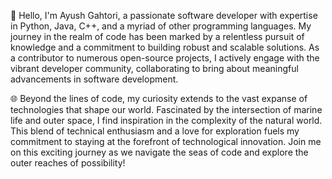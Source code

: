 👋 Hello, I'm Ayush Gahtori, a passionate software developer with expertise in Python, Java, C++, and a myriad of other programming languages. My journey in the realm of code has been marked by a relentless pursuit of knowledge and a commitment to building robust and scalable solutions. As a contributor to numerous open-source projects, I actively engage with the vibrant developer community, collaborating to bring about meaningful advancements in software development.

🌐 Beyond the lines of code, my curiosity extends to the vast expanse of technologies that shape our world. Fascinated by the intersection of marine life and outer space, I find inspiration in the complexity of the natural world. This blend of technical enthusiasm and a love for exploration fuels my commitment to staying at the forefront of technological innovation. Join me on this exciting journey as we navigate the seas of code and explore the outer reaches of possibility!

